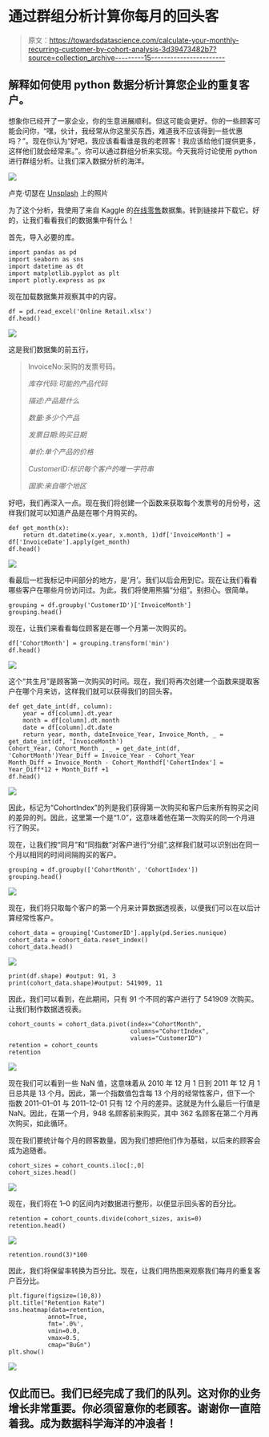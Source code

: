 # 通过群组分析计算你每月的回头客

> 原文：<https://towardsdatascience.com/calculate-your-monthly-recurring-customer-by-cohort-analysis-3d39473482b7?source=collection_archive---------15----------------------->

## 解释如何使用 python 数据分析计算您企业的重复客户。

想象你已经开了一家企业，你的生意进展顺利。但这可能会更好。你的一些顾客可能会问你，“嘿，伙计，我经常从你这里买东西，难道我不应该得到一些优惠吗？”。现在你认为“好吧，我应该看看谁是我的老顾客！我应该给他们提供更多，这样他们就会经常来。”。你可以通过群组分析来实现。今天我将讨论使用 python 进行群组分析。让我们深入数据分析的海洋。

![](img/1d006aa0f5a533d5e45b158aa0a93ef0.png)

卢克·切瑟在 [Unsplash](https://unsplash.com?utm_source=medium&utm_medium=referral) 上的照片

为了这个分析，我使用了来自 Kaggle 的[在线零售](https://www.kaggle.com/mrmining/online-retail?)数据集。转到链接并下载它。好的，让我们看看我们的数据集中有什么！

首先，导入必要的库。

```
import pandas as pd
import seaborn as sns
import datetime as dt
import matplotlib.pyplot as plt
import plotly.express as px
```

现在加载数据集并观察其中的内容。

```
df = pd.read_excel('Online Retail.xlsx')
df.head()
```

![](img/fecde708ec06aed61e9e70ee9d2431d3.png)

这是我们数据集的前五行，

> InvoiceNo:采购的发票号码。
> 
> *库存代码:可能的产品代码*
> 
> *描述:产品是什么*
> 
> *数量:多少个产品*
> 
> *发票日期:购买日期*
> 
> *单价:单个产品的价格*
> 
> *CustomerID:标识每个客户的唯一字符串*
> 
> *国家:来自哪个地区*

好吧，我们再深入一点。现在我们将创建一个函数来获取每个发票号的月份号，这样我们就可以知道产品是在哪个月购买的。

```
def get_month(x):
    return dt.datetime(x.year, x.month, 1)df['InvoiceMonth'] = df['InvoiceDate'].apply(get_month)
df.head()
```

![](img/7ba77b03aa80c8c55440fb7a12d41b8e.png)

看最后一栏我标记中间部分的地方，是‘月’。我们以后会用到它。现在让我们看看哪些客户在哪些月份访问过。为此，我们将使用熊猫“分组”。别担心。很简单。

```
grouping = df.groupby('CustomerID')['InvoiceMonth']
grouping.head()
```

现在，让我们来看看每位顾客是在哪一个月第一次购买的。

```
df['CohortMonth'] = grouping.transform('min')
df.head()
```

![](img/27a026fd2f7fa69a32551953edc9bb94.png)

这个“共生月”是顾客第一次购买的时间。现在，我们将再次创建一个函数来提取客户在哪个月来访，这样我们就可以获得我们的回头客。

```
def get_date_int(df, column):
    year = df[column].dt.year
    month = df[column].dt.month
    date = df[column].dt.date
    return year, month, dateInvoice_Year, Invoice_Month, _ = get_date_int(df, 'InvoiceMonth')
Cohort_Year, Cohort_Month , _ = get_date_int(df, 'CohortMonth')Year_Diff = Invoice_Year - Cohort_Year
Month_Diff = Invoice_Month - Cohort_Monthdf['CohortIndex'] = Year_Diff*12 + Month_Diff +1
df.head()
```

![](img/b54e2413729ddc1cfe9626d5cc996f93.png)

因此，标记为“CohortIndex”的列是我们获得第一次购买和客户后来所有购买之间的差异的列。因此，这里第一个是“1.0”，这意味着他在第一次购买的同一个月进行了购买。

现在，让我们按“同月”和“同指数”对客户进行“分组”,这样我们就可以识别出在同一个月以相同的时间间隔购买的客户。

```
grouping = df.groupby(['CohortMonth', 'CohortIndex'])
grouping.head()
```

![](img/dd90416f752956c8d34aac849e832007.png)

现在，我们将只取每个客户的第一个月来计算数据透视表，以便我们可以在以后计算经常性客户。

```
cohort_data = grouping['CustomerID'].apply(pd.Series.nunique)
cohort_data = cohort_data.reset_index()
cohort_data.head()
```

![](img/2d9177f06e346c9a8b6a73ec147b2fce.png)

```
print(df.shape) #output: 91, 3
print(cohort_data.shape)#output: 541909, 11
```

因此，我们可以看到，在此期间，只有 91 个不同的客户进行了 541909 次购买。让我们制作数据透视表。

```
cohort_counts = cohort_data.pivot(index="CohortMonth",
                                  columns="CohortIndex",
                                  values="CustomerID")
retention = cohort_counts
retention
```

![](img/449681516611faf74d08b60595a317cc.png)

现在我们可以看到一些 NaN 值，这意味着从 2010 年 12 月 1 日到 2011 年 12 月 1 日总共是 13 个月。因此，第一个指数值包含每 13 个月的经常性客户，但下一个指数 2011–01–01 与 2011–12–01 只有 12 个月的差异。这就是为什么最后一行值是 NaN。因此，在第一个月，948 名顾客前来购买，其中 362 名顾客在第二个月再次购买，如此循环。

现在我们要统计每个月的顾客数量。因为我们想把他们作为基础，以后来的顾客会成为追随者。

```
cohort_sizes = cohort_counts.iloc[:,0]
cohort_sizes.head()
```

![](img/e8d6f8f4ca65d5a8357edd4bfd029068.png)

现在，我们将在 1–0 的区间内对数据进行整形，以便显示回头客的百分比。

```
retention = cohort_counts.divide(cohort_sizes, axis=0)
retention.head()
```

![](img/f4f8ebb3565c5ac13784da07c458257e.png)

```
retention.round(3)*100
```

因此，我们将保留率转换为百分比。现在，让我们用热图来观察我们每月的重复客户百分比。

```
plt.figure(figsize=(10,8))
plt.title("Retention Rate")
sns.heatmap(data=retention,
           annot=True,
           fmt='.0%',
           vmin=0.0,
           vmax=0.5,
           cmap="BuGn")
plt.show()
```

![](img/9ce071d1a94d979bec7c5fd976a2a65d.png)

## 仅此而已。我们已经完成了我们的队列。这对你的业务增长非常重要。你必须留意你的老顾客。谢谢你一直陪着我。成为数据科学海洋的冲浪者！
